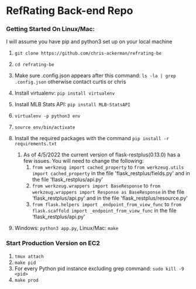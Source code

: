 # RefRating Back-end Repo

### Getting Started On Linux/Mac:
I will assume you have pip and python3 set up on your local machine

1. `git clone https://github.com/chris-ackerman/refrating-be`
2. `cd refrating-be`
3. Make sure .config.json appears after this command: `ls -la | grep .config.json` otherwise contact curtis or chris
4. Install virtualenv: `pip install virtualenv`
5. Install MLB Stats API: `pip install MLB-StatsAPI`
6. `virtualenv -p python3 env`
7. `source env/bin/activate`
8. Install the required packages with the command `pip install -r requirements.txt`
   1. As of 4/5/2022 the current version of flask-restplus(0.13.0) has a few issues. You will need to change the following:
      1. `from werkzeug import cached_property` to `from werkzeug.utils import cached_property` in the file 'flask_restplus/fields.py' and in the file 'flask_restplus/api.py'
      2. `from werkzeug.wrappers import BaseResponse` to `from werkzeug.wrappers import Response as BaseResponse` in the file 'flask_restplus/api.py' and in the file 'flask_restplus/resource.py'
      3. `from flask.helpers import _endpoint_from_view_func` to `from flask.scaffold import _endpoint_from_view_func` in the file 'flask_restplus/api.py'

 
9. Windows: `python3 app.py`, Linux/Mac: `make`

### Start Production Version on EC2
1. `tmux attach`
2. `make pid`
3. For every Python pid instance excluding grep command: `sudo kill -9 <pid>`
2. `make prod`



